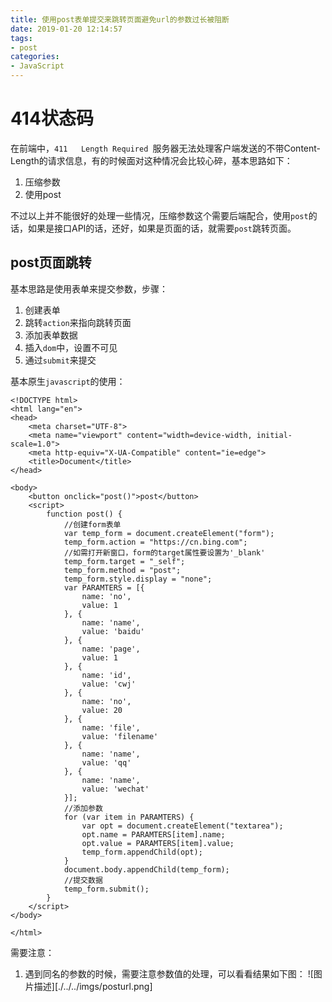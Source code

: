 ```yaml
---
title: 使用post表单提交来跳转页面避免url的参数过长被阻断
date: 2019-01-20 12:14:57
tags:
- post
categories: 
- JavaScript
---
```

# 414状态码
在前端中，`411	Length Required	`服务器无法处理客户端发送的不带Content-Length的请求信息，有的时候面对这种情况会比较心碎，基本思路如下：
1. 压缩参数
2. 使用post

不过以上并不能很好的处理一些情况，压缩参数这个需要后端配合，使用`post`的话，如果是接口API的话，还好，如果是页面的话，就需要`post`跳转页面。
## post页面跳转
基本思路是使用表单来提交参数，步骤：
1. 创建表单
2. 跳转`action`来指向跳转页面
3. 添加表单数据
4. 插入`dom`中，设置不可见
5. 通过`submit`来提交

基本原生`javascript`的使用：
````
<!DOCTYPE html>
<html lang="en">
<head>
    <meta charset="UTF-8">
    <meta name="viewport" content="width=device-width, initial-scale=1.0">
    <meta http-equiv="X-UA-Compatible" content="ie=edge">
    <title>Document</title>
</head>

<body>
    <button onclick="post()">post</button>
    <script>
        function post() {
            //创建form表单
            var temp_form = document.createElement("form");
            temp_form.action = "https://cn.bing.com";
            //如需打开新窗口，form的target属性要设置为'_blank'
            temp_form.target = "_self";
            temp_form.method = "post";
            temp_form.style.display = "none";
            var PARAMTERS = [{
                name: 'no',
                value: 1
            }, {
                name: 'name',
                value: 'baidu'
            }, {
                name: 'page',
                value: 1
            }, {
                name: 'id',
                value: 'cwj'
            }, {
                name: 'no',
                value: 20
            }, {
                name: 'file',
                value: 'filename'
            }, {
                name: 'name',
                value: 'qq'
            }, {
                name: 'name',
                value: 'wechat'
            }];
            //添加参数
            for (var item in PARAMTERS) {
                var opt = document.createElement("textarea");
                opt.name = PARAMTERS[item].name;
                opt.value = PARAMTERS[item].value;
                temp_form.appendChild(opt);
            }
            document.body.appendChild(temp_form);
            //提交数据
            temp_form.submit();
        }
    </script>
</body>

</html>
````
需要注意：
1. 遇到同名的参数的时候，需要注意参数值的处理，可以看看结果如下图：
![图片描述][./../../imgs/posturl.png]


  [1]: /img/bVZasX
